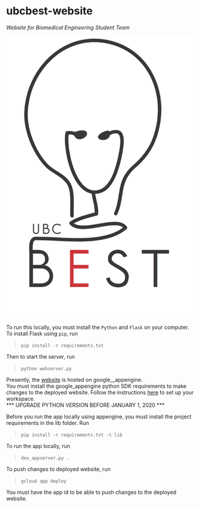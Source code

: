  # ubcbest-website
_Website for Biomedical Engineering Student Team_  

![logo](./static/img/best-logo.gif)

To run this locally, you must install the `Python` and `Flask` on your
computer.  
To install Flask using `pip`, run  
> ```pip install -r requirements.txt```  

Then to start the server, run  
> ```python webserver.py```  


Presently, the [website](https://ubc-best.appspot.com) is hosted on
google__appengine.  
You must install the google_appengine python SDK requirements to make
changes to the deployed website. Follow the instructions
[here](https://cloud.google.com/appengine/docs/python/getting-started/python-standard-env) 
to set up your workspace.  
*** UPGRADE PYTHON VERSION BEFORE JANUARY 1, 2020 ***

Before you run the app locally using appengine, you must install the
project requirements in the lib folder. Run  
> ```pip install -r requirements.txt -t lib```  

To run the app locally, run  
> ```dev_appserver.py .```  

To push changes to deployed website, run  
> ```gcloud app deploy```  

You must have the app id to be able to push changes to the deployed
website.
